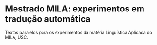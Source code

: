 # Mestrado MILA: experimentos em tradução automática
Textos paralelos para os experimentos da matéria Linguística Aplicada do MILA, USC.
